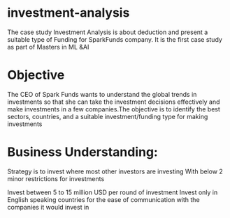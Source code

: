 # investment-analysis
The case study Investment Analysis is about deduction and present a suitable type of Funding for SparkFunds company. It is the first case study as part of Masters in ML &amp;AI

# Objective
The CEO of Spark Funds wants to understand the global trends in investments so that she can take the investment decisions effectively and make investments in a few companies.The objective is to identify the best sectors, countries, and a suitable investment/funding type for making investments

# Business Understanding:
Strategy is to invest where most other investors are investing With below 2 minor restrictions for investments

Invest between 5 to 15 million USD per round of investment
Invest only in English speaking countries for the ease of communication with the companies it would invest in
